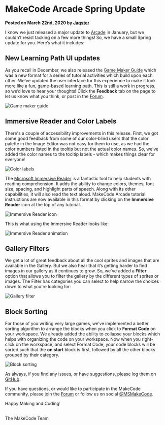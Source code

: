 # MakeCode Arcade Spring Update

**Posted on March 22nd, 2020 by [Jaqster](https://github.com/jaqster)**

I know we just released a major update to [Arcade](/blog/arcade/update-jan-2021) in January, but we couldn’t resist tacking on a few more things! So, we have a small Spring update for you. Here’s what it includes:

## New Learning Path UI updates

As you recall in December, we also released the [Game Maker Guide](https://arcade.makecode.com/--skillmap) which was a new format for a series of tutorial activities which build upon each other. We’ve updated the user interface for this experience to make it look more like a fun, game-based learning path. This is still a work in progress, so we’d love to hear your thoughts! Click the **Feedback** tab on the page to let us know what you think, or post in the [Forum](https://forum.makecode.com).

![Game maker guide](/static/blog/arcade/update-spring-2021/game-maker-guide.png)

## Immersive Reader and Color Labels

There's a couple of accessibility improvements in this release. First, we got some good feedback from some of our color-blind users that the color palette in the Image Editor was not easy for them to use, as we had the color numbers listed in the tooltip but not the actual color names. So, we’ve added the color names to the tooltip labels - which makes things clear for everyone!

![Color labels](/static/blog/arcade/update-spring-2021/color-labels.png)

The [Microsoft Immersive Reader](https://education.microsoft.com/en-us/resource/9b010288) is a fantastic tool to help students with reading comprehension. It adds the ability to change colors, themes, font size, spacing, and highlight parts of speech. Along with its other capabilities, it will also read the text aloud. MakeCode Arcade tutorial instructions are now available in this format by clicking on the **Immersive Reader** icon at the top of any tutorial.

![Immersive Reader icon](/static/blog/arcade/update-spring-2021/im-icon.png)

This is what using the Immersive Reader looks like:

![Immersive Reader animation](/static/blog/arcade/update-spring-2021/immersive-reader.gif)

## Gallery Filters

We get a lot of great feedback about all the cool sprites and images that are available in the Gallery. But we also hear that it’s getting harder to find images in our gallery as it continues to grow. So, we’ve added a **Filter** option that allows you to filter the gallery by the different types of sprites or images. The Filter has categories you can select to help narrow the choices down to what you're looking for:

![Gallery filter](/static/blog/arcade/update-spring-2021/gallery-filter.png)

## Block Sorting

For those of you writing very large games, we’ve implemented a better sorting algorithm to arrange the blocks when you click to **Format Code** on your workspace. We already added the ability to collapse your blocks which helps with organizing the code on your workspace. Now when you right-click on the workspace, and select Format Code, your code blocks will be sorted such that the **on start** block is first, followed by all the other blocks grouped by their category.

![Block sorting](/static/blog/arcade/update-spring-2021/block-sorting.png)

As always, if you find any issues, or have suggestions, please log them on [GitHub](https://github.com/microsoft/pxt-arcade/issues).

If you have questions, or would like to participate in the MakeCode community, please join the [Forum](https://forum.makecode.com) or follow us on social [@MSMakeCode](https://twitter.com/MSMakeCode).

Happy Making and Coding!

<br/>
The MakeCode Team